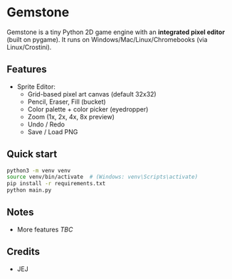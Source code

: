 # Gemstone

Gemstone is a tiny Python 2D game engine with an **integrated pixel editor** (built on pygame).
It runs on Windows/Mac/Linux/Chromebooks (via Linux/Crostini).

## Features

- Sprite Editor:
  - Grid-based pixel art canvas (default 32x32)
  - Pencil, Eraser, Fill (bucket)
  - Color palette + color picker (eyedropper)
  - Zoom (1x, 2x, 4x, 8x preview)
  - Undo / Redo
  - Save / Load PNG

## Quick start
```bash
python3 -m venv venv
source venv/bin/activate  # (Windows: venv\Scripts\activate)
pip install -r requirements.txt
python main.py
```

## Notes
- More features *TBC* 


## Credits 
- JEJ 

